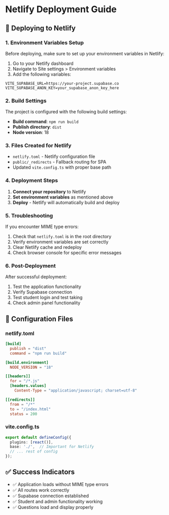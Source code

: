 # Netlify Deployment Guide

## 🚀 Deploying to Netlify

### 1. Environment Variables Setup

Before deploying, make sure to set up your environment variables in Netlify:

1. Go to your Netlify dashboard
2. Navigate to Site settings > Environment variables
3. Add the following variables:

```
VITE_SUPABASE_URL=https://your-project.supabase.co
VITE_SUPABASE_ANON_KEY=your_supabase_anon_key_here
```

### 2. Build Settings

The project is configured with the following build settings:

- **Build command**: `npm run build`
- **Publish directory**: `dist`
- **Node version**: 18

### 3. Files Created for Netlify

- `netlify.toml` - Netlify configuration file
- `public/_redirects` - Fallback routing for SPA
- Updated `vite.config.ts` with proper base path

### 4. Deployment Steps

1. **Connect your repository** to Netlify
2. **Set environment variables** as mentioned above
3. **Deploy** - Netlify will automatically build and deploy

### 5. Troubleshooting

If you encounter MIME type errors:

1. Check that `netlify.toml` is in the root directory
2. Verify environment variables are set correctly
3. Clear Netlify cache and redeploy
4. Check browser console for specific error messages

### 6. Post-Deployment

After successful deployment:

1. Test the application functionality
2. Verify Supabase connection
3. Test student login and test taking
4. Check admin panel functionality

## 🔧 Configuration Files

### netlify.toml
```toml
[build]
  publish = "dist"
  command = "npm run build"

[build.environment]
  NODE_VERSION = "18"

[[headers]]
  for = "/*.js"
  [headers.values]
    Content-Type = "application/javascript; charset=utf-8"

[[redirects]]
  from = "/*"
  to = "/index.html"
  status = 200
```

### vite.config.ts
```typescript
export default defineConfig({
  plugins: [react()],
  base: './',  // Important for Netlify
  // ... rest of config
});
```

## ✅ Success Indicators

- ✅ Application loads without MIME type errors
- ✅ All routes work correctly
- ✅ Supabase connection established
- ✅ Student and admin functionality working
- ✅ Questions load and display properly
